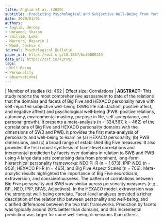 ```yaml
---
title: Anglim et al. (2020)
subtitle: 'Predicting Psychological and Subjective Well-Being from Personality: A Meta-Analysis'
date: 2020/01/01
authors:
- Anglim, Jeromy
- Horwood, Sharon
- Smillie, Luke
- Marrero, Rosario J
- Wood, Joshua K
journal: Psychological Bulletin
paper_url: https://doi.org/10.1037/bul0000226
data_url: https://osf.io/42rsy/
tags:
- Well-Being
- Personality
- Observational
---
```

| Number of studies (k): 462 | Effect size: Correlations | **ABSTRACT:** This study reports the most comprehensive assessment to date of the relations that the domains and facets of Big Five and HEXACO personality have with self-reported subjective well-being (SWB: life satisfaction, positive affect, and negative affect) and psychological well-being (PWB: positive relations, autonomy, environmental mastery, purpose in life, self-acceptance, and personal growth). It presents a meta-analysis (n = 334,567, k = 462) of the correlations of Big Five and HEXACO personality domains with the dimensions of SWB and PWB. It provides the first meta-analysis of personality and well-being to examine (a) HEXACO personality, (b) PWB dimensions, and (c) a broad range of established Big Five measures. It also provides the first robust synthesis of facet-level correlations and incremental prediction by facets over domains in relation to SWB and PWB using 4 large data sets comprising data from prominent, long-form hierarchical personality frameworks: NEO PI-R (n = 1,673), IPIP-NEO (n = 903), HEXACO PI-R (n = 465), and Big Five Aspect Scales (n = 706). Meta-analytic results highlighted the importance of Big Five neuroticism, extraversion, and conscientiousness. The pattern of correlations between Big Five personality and SWB was similar across personality measures (e.g., BFI, NEO, IPIP, BFAS, Adjectives). In the HEXACO model, extraversion was the strongest well-being correlate. Facet-level analyses provided a richer description of the relationship between personality and well-being, and clarified differences between the two trait frameworks. Prediction by facets was typically around 20% better than domains, and this incremental prediction was larger for some well-being dimensions than others.
